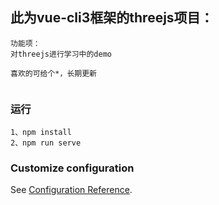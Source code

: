## 此为vue-cli3框架的threejs项目：
 ```
功能项：
对threejs进行学习中的demo

喜欢的可给个*，长期更新


```

### 运行
```
1、npm install
2、npm run serve
```


### Customize configuration
See [Configuration Reference](https://cli.vuejs.org/config/).
